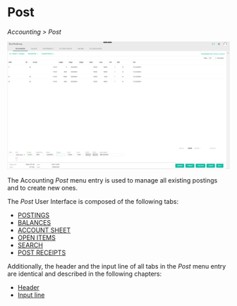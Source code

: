 # Post

*Accounting > Post*

  ![Post](../../Assets/Screenshots/RetailSuiteAccounting/Book/Bookings/Bookings.png "[Post]")

The Accounting *Post* menu entry is used to manage all existing postings and to create new ones.

The *Post* User Interface is composed of the following tabs:
- [POSTINGS](./01a_Bookings.md)
- [BALANCES](./01b_Balances.md)
- [ACCOUNT SHEET](./01c_AccountSheet.md)
- [OPEN ITEMS](./01d_OpenItems.md)
- [SEARCH](./01e_Search.md)
- [POST RECEIPTS](./01f_BookReceipts.md)


Additionally, the header and the input line of all tabs in the *Post* menu entry are identical and described in the following chapters:
- [Header](./01_Header.md)
- [Input line](./01_InputLine.md)

